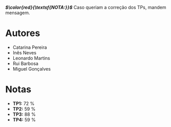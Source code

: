 ***__$\color{red}{\textsf{NOTA:}}$__*** Caso queriam a correção dos TPs, mandem mensagem.

# Autores
- Catarina Pereira
- Inês Neves
- Leonardo Martins
- Rui Barbosa
- Miguel Gonçalves

# Notas
- **TP1:** 72 %
- **TP2:** 59 %
- **TP3:** 88 %
- **TP4:** 59 %
